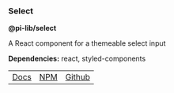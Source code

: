 ### Select

**@pi-lib/select**

A React component for a themeable select input

**Dependencies:** react, styled-components

<table>
  <tbody>
    <tr>
      <td><a href="https://pi.lance-taylor.com/?path==/docs/atoms-inputs-select" target="_blank">Docs</a></td>
      <td><a href="https://www.npmjs.com/package/@pi-lib/select?activeTab=readme" target="_blank">NPM</a></td>
      <td><a href="https://github.com/lancerael/pi/tree/main/src/components/atoms/inputs/Select" target="_blank">Github</a></td>
    </tr>
  </tbody>
</table>
